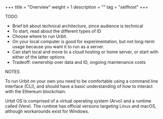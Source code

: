 +++
title = "Overview"
weight = 1
description = ""
tag = "selfhost"
+++

TODO

- Brief bit about technical architecture, since audience is technical
- To start, read about the different types of ID
- Choose where to run Urbit.
- On your local computer is good for experimentation, but not long-term usage
  because you want it to run as a server. 
- Can start local and move to a cloud hosting or home server, or start with
  either of the latter options
- Tradeoff: ownership over data and ID, ongoing maintenance costs

NOTES

To run Urbit on your own you need to be comfortable using a command line
interface (CLI), and should have a basic understanding of how to interact with
the Ethereum blockchain.

Urbit OS is comprised of a virtual operating system (Arvo) and a runtime called
(Vere). The runtime has official versions targeting Linux and macOS, although
workarounds exist for Windows.


